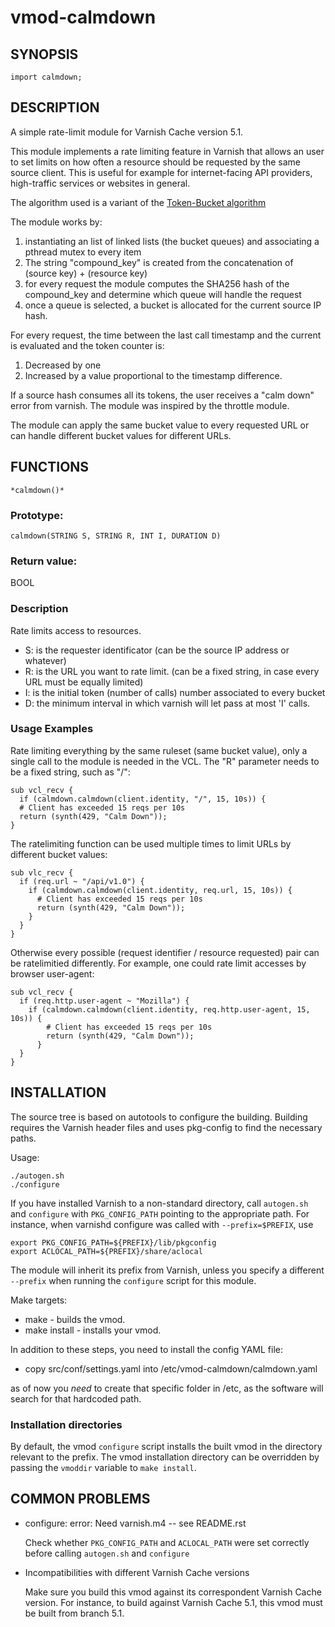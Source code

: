 # vmod-calmdown

## SYNOPSIS

    import calmdown;

## DESCRIPTION

A simple rate-limit module for Varnish Cache version 5.1.

This module implements a rate limiting feature in Varnish that allows an user to set
limits on how often a resource should be requested by the same source client. This is
useful for example for internet-facing API providers, high-traffic services or websites
in general.

The algorithm used is a variant of the [Token-Bucket algorithm](https://en.wikipedia.org/wiki/Token_bucket)

The module works by:
1. instantiating an list of linked lists (the bucket queues) and associating a pthread mutex to every item
2. The string "compound_key" is created from the concatenation of (source key) + (resource key)
3. for every request the module computes the SHA256 hash of the compound_key and determine which queue will handle the request
4. once a queue is selected, a bucket is allocated for the current source IP hash.

For every request, the time between the last call timestamp and the current is evaluated and the token counter is:
1. Decreased by one
2. Increased by a value proportional to the timestamp difference.

If a source hash consumes all its tokens, the user receives a "calm down" error from varnish. The module was inspired by the
throttle module.

The module can apply the same bucket value to every requested URL or can handle different bucket values for different URLs.

## FUNCTIONS

    *calmdown()*

### Prototype:

    calmdown(STRING S, STRING R, INT I, DURATION D)

### Return value:

BOOL

### Description

  Rate limits access to resources.

* S: is the requester identificator (can be the source IP address or whatever)
* R: is the URL you want to rate limit. (can be a fixed string, in case every URL must be equally limited)
* I: is the initial token (number of calls) number associated to every bucket
* D: the minimum interval in which varnish will let pass at most 'I' calls.

### Usage Examples

Rate limiting everything by the same ruleset (same bucket value), only a single call to the module is needed in the VCL.
The "R" parameter needs to be a fixed string, such as "/":

    sub vcl_recv {
      if (calmdown.calmdown(client.identity, "/", 15, 10s)) {
      # Client has exceeded 15 reqs per 10s
      return (synth(429, "Calm Down"));
    }

The ratelimiting function can be used multiple times to limit URLs by different bucket values:

    sub vlc_recv {
      if (req.url ~ "/api/v1.0") {
        if (calmdown.calmdown(client.identity, req.url, 15, 10s)) {
          # Client has exceeded 15 reqs per 10s
          return (synth(429, "Calm Down"));
        }
      }
    }

Otherwise every possible (request identifier / resource requested) pair can be ratelimitied differently. For example, one could
rate limit accesses by browser user-agent:

    sub vcl_recv {
      if (req.http.user-agent ~ "Mozilla") {
        if (calmdown.calmdown(client.identity, req.http.user-agent, 15, 10s)) {
            # Client has exceeded 15 reqs per 10s
            return (synth(429, "Calm Down"));
          }
      }
    }

## INSTALLATION

The source tree is based on autotools to configure the building.
Building requires the Varnish header files and uses pkg-config to find
the necessary paths.

Usage:

    ./autogen.sh
    ./configure

If you have installed Varnish to a non-standard directory, call
``autogen.sh`` and ``configure`` with ``PKG_CONFIG_PATH`` pointing to
the appropriate path. For instance, when varnishd configure was called
with ``--prefix=$PREFIX``, use

    export PKG_CONFIG_PATH=${PREFIX}/lib/pkgconfig
    export ACLOCAL_PATH=${PREFIX}/share/aclocal

The module will inherit its prefix from Varnish, unless you specify a
different ``--prefix`` when running the ``configure`` script for this
module.

Make targets:

* make - builds the vmod.
* make install - installs your vmod.

In addition to these steps, you need to install the config YAML file:

* copy src/conf/settings.yaml into /etc/vmod-calmdown/calmdown.yaml

as of now you *need* to create that specific folder in /etc, as the 
software will search for that hardcoded path.

### Installation directories

By default, the vmod ``configure`` script installs the built vmod in the
directory relevant to the prefix. The vmod installation directory can be
overridden by passing the ``vmoddir`` variable to ``make install``.

## COMMON PROBLEMS

* configure: error: Need varnish.m4 -- see README.rst

  Check whether ``PKG_CONFIG_PATH`` and ``ACLOCAL_PATH`` were set correctly
  before calling ``autogen.sh`` and ``configure``

* Incompatibilities with different Varnish Cache versions

  Make sure you build this vmod against its correspondent Varnish Cache version.
  For instance, to build against Varnish Cache 5.1, this vmod must be built from
  branch 5.1.
